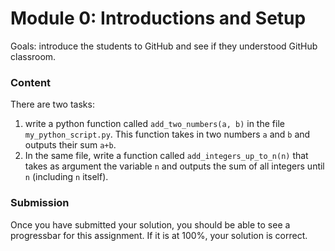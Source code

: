 
# Module 0: Introductions and Setup

Goals: 
introduce the students to GitHub and see if they understood GitHub classroom.

### Content

There are two tasks:
1) write a python function called `add_two_numbers(a, b)` in the file `my_python_script.py`. This function takes in two numbers `a` and `b` and outputs their sum `a+b`.
2) In the same file, write a function called `add_integers_up_to_n(n)` that takes as argument the variable `n` and outputs the sum of all integers until `n` (including `n` itself).

### Submission

Once you have submitted your solution, you should be able to see a progressbar for this assignment. If it is at 100%, your solution is correct.
